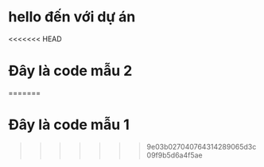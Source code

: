 # hello đến với dự án

<<<<<<< HEAD
# Đây là code mẫu 2
=======
# Đây là code mẫu 1
>>>>>>> 9e03b027040764314289065d3c09f9b5d6a4f5ae
